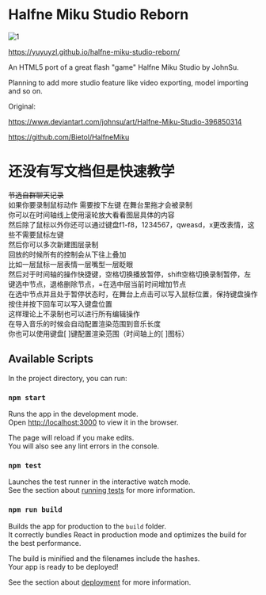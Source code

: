 # Halfne Miku Studio Reborn

![1](https://user-images.githubusercontent.com/14276008/145691466-c11aad20-9ea5-45a6-af14-88a05cb7db4a.gif)

https://yuyuyzl.github.io/halfne-miku-studio-reborn/

An HTML5 port of a great flash "game" Halfne Miku Studio by JohnSu.

Planning to add more studio feature like video exporting, model importing and so on.

Original: 

https://www.deviantart.com/johnsu/art/Halfne-Miku-Studio-396850314

https://github.com/Bietol/HalfneMiku

# 还没有写文档但是快速教学

~~节选自群聊天记录~~  
如果你要录制鼠标动作 需要按下左键 在舞台里拖才会被录制  
你可以在时间轴线上使用滚轮放大看看图层具体的内容  
然后除了鼠标以外你还可以通过键盘f1-f8，1234567，qweasd，x更改表情，这些不需要鼠标左键  
然后你可以多次新建图层录制  
回放的时候所有的控制会从下往上叠加  
比如一层鼠标一层表情一层嘴型一层眨眼  
然后对于时间轴的操作快捷键，空格切换播放暂停，shift空格切换录制暂停，左键选中节点，退格删除节点，=在选中层当前时间增加节点  
在选中节点并且处于暂停状态时，在舞台上点击可以写入鼠标位置，保持键盘操作按住并按下回车可以写入键盘位置  
这样理论上不录制也可以进行所有编辑操作  
在导入音乐的时候会自动配置渲染范围到音乐长度  
你也可以使用键盘[ ]键配置渲染范围（时间轴上的[ ]图标）  

## Available Scripts

In the project directory, you can run:

### `npm start`

Runs the app in the development mode.\
Open [http://localhost:3000](http://localhost:3000) to view it in the browser.

The page will reload if you make edits.\
You will also see any lint errors in the console.

### `npm test`

Launches the test runner in the interactive watch mode.\
See the section about [running tests](https://facebook.github.io/create-react-app/docs/running-tests) for more information.

### `npm run build`

Builds the app for production to the `build` folder.\
It correctly bundles React in production mode and optimizes the build for the best performance.

The build is minified and the filenames include the hashes.\
Your app is ready to be deployed!

See the section about [deployment](https://facebook.github.io/create-react-app/docs/deployment) for more information.
